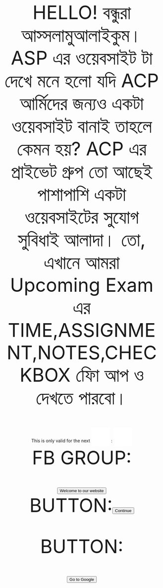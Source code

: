 HELLO! বন্ধুরা আস্সলামুআলাইকুম। ASP এর ওয়েবসাইট টা দেখে মনে হলো যদি ACP আর্মিদের জন্যও একটা ওয়েবসাইট বানাই তাহলে কেমন হয়? ACP এর প্রাইভেট গ্রুপ তো আছেই পাশাপাশি একটা ওয়েবসাইটের সুযোগ সুবিধাই আলাদা। তো, এখানে আমরা Upcoming Exam এর TIME,ASSIGNMENT,NOTES,CHECKBOX ফিো আপ ও দেখতে পারবো।









<html>
<head>
<title>Countdown</title>
<script type="text/javascript">
 // set minutes
var mins = 1;

 // calculate the seconds (don't change this! unless time progresses at a         different speed for you...)
var secs = mins * 60;
var timeout;

function countdown() {
  timeout = setTimeout('Decrement()', 1000);
}

function Decrement() {
  if (document.getElementById) {
    minutes = document.getElementById("minutes");
    seconds = document.getElementById("seconds");
    // if less than a minute remaining
    if (seconds < 59) {
      seconds.value = secs;
    } else {
      minutes.value = getminutes();
      seconds.value = getseconds();
    }
    secs--;
    if (secs < 0) {
      clearTimeout(timeout);
      return;
    }
    countdown();
  }
}

function getminutes() {
  // minutes is seconds divided by 60, rounded down
  mins = Math.floor(secs / 60);
  return ("0" + mins).substr(-2);
}

function getseconds() {
  // take mins remaining (as seconds) away from total seconds remaining
  return ("0" + (secs - Math.round(mins * 60))).substr(-2);
}

</script>
</head>
<body>

<div id="timer">
This is only valid for the next <input id="minutes" type="text"   style="width: 60px; border: none; background-color:none; font-size: 50px; font-weight: bold;"> : <input id="seconds" type="text" style="width: 60px; border: none; background-color:none; font-size: 50px; font-weight: bold;"> 
 </div>
<script>
countdown();
</script>

FB GROUP:<!DOCTYPE HTML> 
<html> 
<head>  
<title> 
example of onclick button
</title> 
<script> 
function welcome() { 
window.open(https://facebook.com/groups/272368833896163/");
} 
</script> 
</head> 
<body style = "text-align:center"> 
<button onclick="welcome()"> Welcome to our website </button>         
</body> 
</html>

BUTTON:<button onclick="https://facebook.com/groups/272368833896163/">Continue</button>

BUTTON:
<form action="https://facebook.com/groups/272368833896163/">
    <input type="submit" value="Go to Google" />
</form>


<!DOCTYPE HTML>
<html>
<head>
<meta name="viewport" content="width=device-width, initial-scale=1">
<style>
p {
  text-align: center;
  font-size: 60px;
  margin-top: 0px;
}
</style>
</head>
<body>

<p id="demo"></p>

<script>
// Set the date we're counting down to
var countDownDate = new Date("Feb 7, 2021 11:13:25").getTime();

// Update the count down every 1 second
var x = setInterval(function() {

  // Get today's date and time
  var now = new Date().getTime();
    
  // Find the distance between now and the count down date
  var distance = countDownDate - now;
    
  // Time calculations for days, hours, minutes and seconds
  var days = Math.floor(distance / (1000 * 60 * 60 * 24));
  var hours = Math.floor((distance % (1000 * 60 * 60 * 24)) / (1000 * 60 * 60));
  var minutes = Math.floor((distance % (1000 * 60 * 60)) / (1000 * 60));
  var seconds = Math.floor((distance % (1000 * 60)) / 1000);
    
  // Output the result in an element with id="demo"
  document.getElementById("demo").innerHTML = days + "d " + hours + "h "
  + minutes + "m " + seconds + "s ";
    
  // If the count down is over, write some text 
  if (distance < 0) {
    clearInterval(x);
    document.getElementById("demo").innerHTML = "EXPIRED";
  }
}, 1000);
</script>

</body>
</html>
 











  








